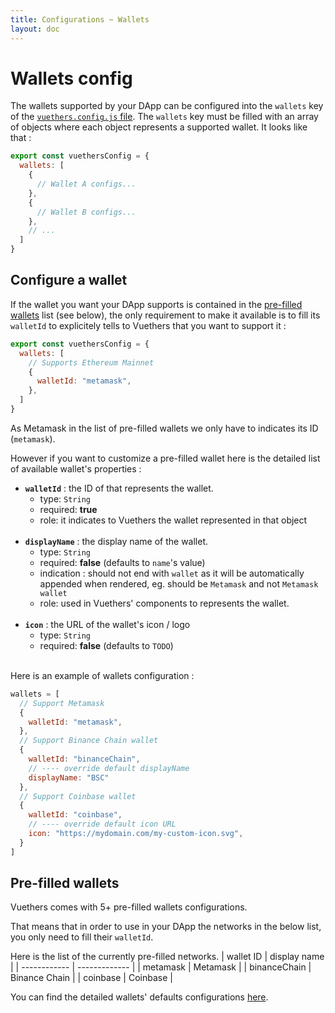 ```yaml
---
title: Configurations ~ Wallets
layout: doc
---
```


# Wallets config

The wallets supported by your DApp can be configured into the `wallets` key of the [`vuethers.config.js` file](/guide/configurations/intuition).
The `wallets` key must be filled with an array of objects where each object represents a supported wallet. It looks like that :
```js
export const vuethersConfig = {
  wallets: [
    {
      // Wallet A configs...
    },
    {
      // Wallet B configs...
    },
    // ...
  ]
}
```

## Configure a wallet
If the wallet you want your DApp supports is contained in the [pre-filled wallets](/guide/configurations/wallets#pre-filled-wallets) list (see below), the only requirement to make it available is to fill its `walletId` to explicitely tells to Vuethers that you want to support it :
```js
export const vuethersConfig = {
  wallets: [
    // Supports Ethereum Mainnet
    {
      walletId: "metamask",
    },
  ]
}
```
As Metamask in the list of pre-filled wallets we only have to indicates its ID (`metamask`).


However if you want to customize a pre-filled wallet here is the detailed list of available wallet's properties :
- **`walletId`** : the ID of that represents the wallet.
  - type: `String`
  - required: **true**
  - role: it indicates to Vuethers the wallet represented in that object
<br/><br/>
- **`displayName`** : the display name of the wallet.
  - type: `String`
  - required: **false** (defaults to `name`'s value)
  - indication : should not end with `wallet` as it will be automatically appended when rendered, eg. should be `Metamask` and not `Metamask wallet`
  - role: used in Vuethers' components to represents the wallet.
<br/><br/>
- **`icon`** : the URL of the wallet's icon / logo
  - type: `String`
  - required: **false** (defaults to `TODO`)
<br/><br/>

Here is an example of wallets configuration :
```js
wallets = [
  // Support Metamask
  {
    walletId: "metamask",
  },
  // Support Binance Chain wallet
  {
    walletId: "binanceChain",
    // ---- override default displayName
    displayName: "BSC"
  },
  // Support Coinbase wallet
  {
    walletId: "coinbase",
    // ---- override default icon URL
    icon: "https://mydomain.com/my-custom-icon.svg",
  }
]
```

## Pre-filled wallets
Vuethers comes with 5+ pre-filled wallets configurations.

That means that in order to use in your DApp the networks in the below list, you only need to fill their `walletId`.

Here is the list of the currently pre-filled networks.
| wallet ID    | display name  |
| ------------ | ------------- |
| metamask     | Metamask      |
| binanceChain | Binance Chain |
| coinbase     | Coinbase      |


You can find the detailed wallets' defaults configurations [here](https://github.com/0Lilian/vuethers/blob/main/src/composables/config/vuethers.config-default.js).
